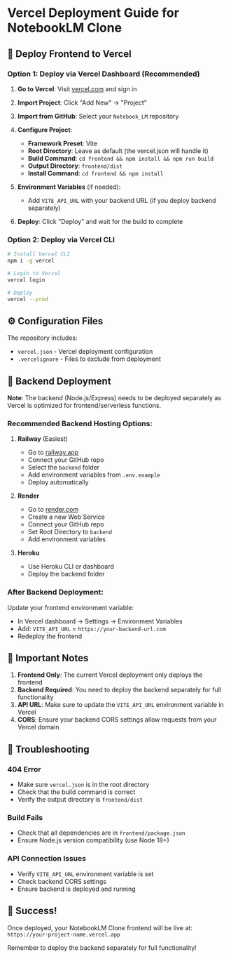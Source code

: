 # Vercel Deployment Guide for NotebookLM Clone

## 🚀 Deploy Frontend to Vercel

### Option 1: Deploy via Vercel Dashboard (Recommended)

1. **Go to Vercel**: Visit [vercel.com](https://vercel.com) and sign in
2. **Import Project**: Click "Add New" → "Project"
3. **Import from GitHub**: Select your `Notebook_LM` repository
4. **Configure Project**:
   - **Framework Preset**: Vite
   - **Root Directory**: Leave as default (the vercel.json will handle it)
   - **Build Command**: `cd frontend && npm install && npm run build`
   - **Output Directory**: `frontend/dist`
   - **Install Command**: `cd frontend && npm install`

5. **Environment Variables** (if needed):
   - Add `VITE_API_URL` with your backend URL (if you deploy backend separately)

6. **Deploy**: Click "Deploy" and wait for the build to complete

### Option 2: Deploy via Vercel CLI

```bash
# Install Vercel CLI
npm i -g vercel

# Login to Vercel
vercel login

# Deploy
vercel --prod
```

## ⚙️ Configuration Files

The repository includes:
- `vercel.json` - Vercel deployment configuration
- `.vercelignore` - Files to exclude from deployment

## 🔧 Backend Deployment

**Note**: The backend (Node.js/Express) needs to be deployed separately as Vercel is optimized for frontend/serverless functions.

### Recommended Backend Hosting Options:

1. **Railway** (Easiest)
   - Go to [railway.app](https://railway.app)
   - Connect your GitHub repo
   - Select the `backend` folder
   - Add environment variables from `.env.example`
   - Deploy automatically

2. **Render**
   - Go to [render.com](https://render.com)
   - Create a new Web Service
   - Connect your GitHub repo
   - Set Root Directory to `backend`
   - Add environment variables

3. **Heroku**
   - Use Heroku CLI or dashboard
   - Deploy the backend folder

### After Backend Deployment:

Update your frontend environment variable:
- In Vercel dashboard → Settings → Environment Variables
- Add: `VITE_API_URL` = `https://your-backend-url.com`
- Redeploy the frontend

## 📝 Important Notes

1. **Frontend Only**: The current Vercel deployment only deploys the frontend
2. **Backend Required**: You need to deploy the backend separately for full functionality
3. **API URL**: Make sure to update the `VITE_API_URL` environment variable in Vercel
4. **CORS**: Ensure your backend CORS settings allow requests from your Vercel domain

## 🐛 Troubleshooting

### 404 Error
- Make sure `vercel.json` is in the root directory
- Check that the build command is correct
- Verify the output directory is `frontend/dist`

### Build Fails
- Check that all dependencies are in `frontend/package.json`
- Ensure Node.js version compatibility (use Node 18+)

### API Connection Issues
- Verify `VITE_API_URL` environment variable is set
- Check backend CORS settings
- Ensure backend is deployed and running

## 🎉 Success!

Once deployed, your NotebookLM Clone frontend will be live at:
`https://your-project-name.vercel.app`

Remember to deploy the backend separately for full functionality!
